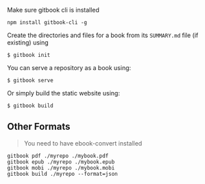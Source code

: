 Make sure gitbook cli is installed

```
npm install gitbook-cli -g
```

Create the directories and files for a book from its `SUMMARY.md` file (if existing) using

```
$ gitbook init
```

You can serve a repository as a book using:

```
$ gitbook serve
```

Or simply build the static website using:

```
$ gitbook build
```

## Other Formats

> You need to have ebook-convert installed

```
gitbook pdf ./myrepo ./mybook.pdf
gitbook epub ./myrepo ./mybook.epub
gitbook mobi ./myrepo ./mybook.mobi
gitbook build ./myrepo --format=json
```